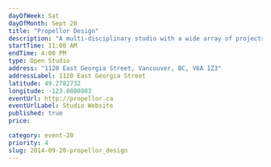 ```yaml
---
dayOfWeek: Sat
dayOfMonth: Sept 20
title: "Propellor Design"
description: "A multi-disciplinary studio with a wide array of projects on the go. Members of our team will be getting their hands dirty working on the final stages of a sculpture project. Visitors will get a tour of the studio, a glimpse into our process, and a refreshment or two for their trouble."
startTime: 11:00 AM
endTime: 4:00 PM
type: Open Studio
address: "1120 East Georgia Street, Vancouver, BC, V6A 1Z3"
addressLabel: 1120 East Georgia Street
latitude: 49.2782732
longitude: -123.0808083
eventUrl: http://propellor.ca
eventUrlLabel: Studio Website
published: true
price: 

category: event-20
priority: 4
slug: 2014-09-20-propellor_design
---
```

